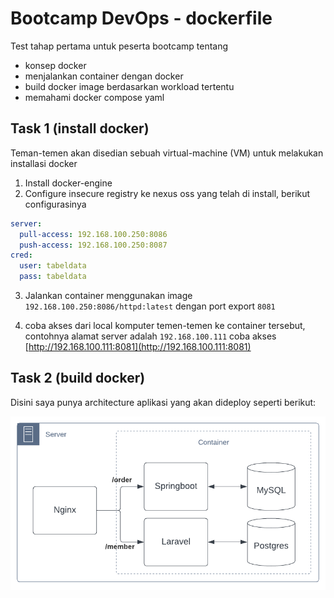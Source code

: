 # Bootcamp DevOps - dockerfile

Test tahap pertama untuk peserta bootcamp tentang 

- konsep docker
- menjalankan container dengan docker
- build docker image berdasarkan workload tertentu
- memahami docker compose yaml

## Task 1 (install docker)

Teman-temen akan disedian sebuah virtual-machine (VM) untuk melakukan installasi docker

1. Install docker-engine
2. Configure insecure registry ke nexus oss yang telah di install, berikut configurasinya

  ```yaml
  server: 
    pull-access: 192.168.100.250:8086
    push-access: 192.168.100.250:8087
  cred:
    user: tabeldata
    pass: tabeldata
  ```

3. Jalankan container menggunakan image `192.168.100.250:8086/httpd:latest` dengan port export `8081`

4. coba akses dari local komputer temen-temen ke container tersebut, contohnya alamat server adalah `192.168.100.111` coba akses [http://192.168.100.111:8081](http://192.168.100.111:8081)

## Task 2 (build docker)

Disini saya punya architecture aplikasi yang akan dideploy seperti berikut:

![architecture-deployment](docs/images/architecture-deployment.png)